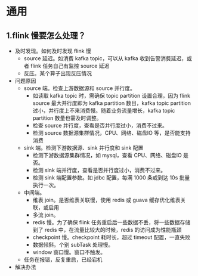 # 通用

## 1.flink 慢要怎么处理？

* 及时发现。如何及时发现 flink 慢
  * source 延迟。如消费 kafka topic，可以从 kafka 收到告警消费延迟，或者 flink 任务自己有监控 source 延迟
  * 反压。某个算子出现反压情况
* 问题原因
  * source 端。检查上游数据源和 source 并行度。
    * 如读取 kafka topic 时，需确保 topic partition 设置合理，因为 flink source 最大并行度即为 kafka partition 数目，kafka topic partition 过小，并行度上不来消费慢。随着业务流量增长，kafka topic partition 数量也需及时调整。
    * 检查 source 并行度，查看是否并行度过小，消费不过来。
    * 检测 source 数据源集群情况，CPU、网络、磁盘IO 等，是否能支持消费
  * sink 端。检测下游数据源、sink 并行度和 sink 配置
    * 检测下游数据源集群情况，如 mysql，查看 CPU、网络、磁盘IO 是否。
    * 检测 sink 端并行度，查看是否并行度过小，消费不过来。
    * 检测 sink 端配置参数。如 jdbc 配置，每满 1000 条或到达 10s 批量执行一次。
  * 中间端。
    * 维表 join。是否维表关联慢，使用 redis 或 guava 缓存优化维表关联，或启用
    * 多流 join。
    * redis 慢。为了确保 flink 任务重启后一些数据不丢，将一些数据存储到了 redis 中，在流量比较大的时候，redis 的访问成为性能瓶颈
    * checkpoint 慢。checkpoint 耗时长，超过 timeout 配置，一直失败
    * 数据倾斜。个别 subTask 处理慢。
    * window 窗口慢。窗口不触发。
  * 任务在报错，反复重启，已经宕机
* 解决办法

